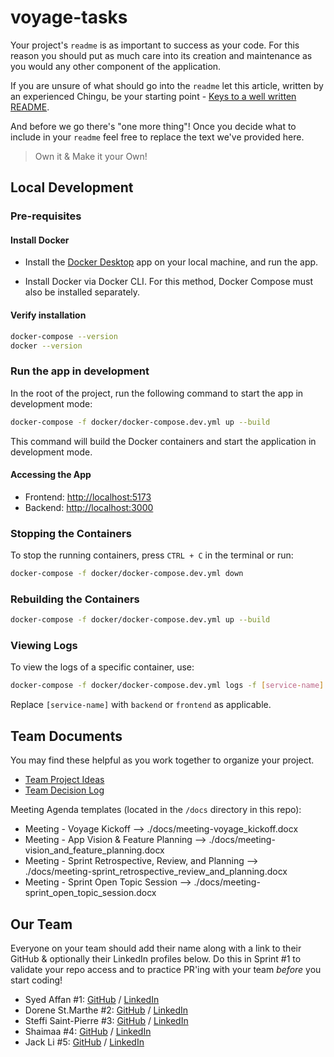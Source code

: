 # voyage-tasks

Your project's `readme` is as important to success as your code. For
this reason you should put as much care into its creation and maintenance
as you would any other component of the application.

If you are unsure of what should go into the `readme` let this article,
written by an experienced Chingu, be your starting point -
[Keys to a well written README](https://tinyurl.com/yk3wubft).

And before we go there's "one more thing"! Once you decide what to include
in your `readme` feel free to replace the text we've provided here.

> Own it & Make it your Own!

## Local Development

### Pre-requisites

#### Install Docker

- Install the [Docker Desktop](https://www.docker.com/products/docker-desktop/) app on your local machine, and run the app.

- Install Docker via Docker CLI. For this method, Docker Compose must also be installed separately.

#### Verify installation

```bash
docker-compose --version
docker --version
```

### Run the app in development

In the root of the project, run the following command to start the app in development mode:

```bash
docker-compose -f docker/docker-compose.dev.yml up --build
```

This command will build the Docker containers and start the application in development mode.

#### Accessing the App

- Frontend: [http://localhost:5173](http://localhost:5173)
- Backend: [http://localhost:3000](http://localhost:3000)

### Stopping the Containers

To stop the running containers, press `CTRL + C` in the terminal or run:

```bash
docker-compose -f docker/docker-compose.dev.yml down
```

### Rebuilding the Containers

```bash
docker-compose -f docker/docker-compose.dev.yml up --build
```

### Viewing Logs

To view the logs of a specific container, use:

```bash
docker-compose -f docker/docker-compose.dev.yml logs -f [service-name]
```

Replace `[service-name]` with `backend` or `frontend` as applicable.

## Team Documents

You may find these helpful as you work together to organize your project.

- [Team Project Ideas](./docs/team_project_ideas.md)
- [Team Decision Log](./docs/team_decision_log.md)

Meeting Agenda templates (located in the `/docs` directory in this repo):

- Meeting - Voyage Kickoff --> ./docs/meeting-voyage_kickoff.docx
- Meeting - App Vision & Feature Planning --> ./docs/meeting-vision_and_feature_planning.docx
- Meeting - Sprint Retrospective, Review, and Planning --> ./docs/meeting-sprint_retrospective_review_and_planning.docx
- Meeting - Sprint Open Topic Session --> ./docs/meeting-sprint_open_topic_session.docx

## Our Team

Everyone on your team should add their name along with a link to their GitHub
& optionally their LinkedIn profiles below. Do this in Sprint #1 to validate
your repo access and to practice PR'ing with your team _before_ you start
coding!

- Syed Affan #1: [GitHub](http://github.com/affan880) / [LinkedIn](http://linkedin.com/in/syed-affan/)
- Dorene St.Marthe #2: [GitHub](https://github.com/Dorene-StMarthe) / [LinkedIn](https://www.linkedin.com/in/dorenestmarthe/)
- Steffi Saint-Pierre #3: [GitHub](https://github.com/stefley1509) / [LinkedIn](https://www.linkedin.com/in/steffisp/)
- Shaimaa #4: [GitHub](https://github.com/Shaimaa01) / [LinkedIn](https://www.linkedin.com/in/shaimaa-kamel-818bab31b/)
- Jack Li #5: [GitHub](https://github.com/jackli921) / [LinkedIn](https://www.linkedin.com/in/jackli0707/)
